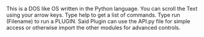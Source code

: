 This is a DOS like OS written in the Python language. You can scroll the Text using your arrow keys. Type help to get a list of commands.
Type run (Filename) to run a PLUGIN. Said Plugin can use the API.py file for simple access or otherwise import the other modules for advanced controls.

